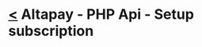 [<](index.md) Altapay - PHP Api - Setup subscription
====================================================
